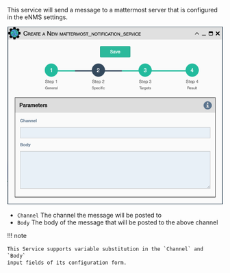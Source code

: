 This service will send a message to a mattermost server that is
configured in the eNMS settings.

![Mattermost Notification Service](../../_static/automation/builtin_service_types/mattermost_notification.png)

- `Channel` The channel the message will be posted to
- `Body` The body of the message that will be posted to the above
  channel

!!! note

    This Service supports variable substitution in the `Channel` and `Body`
    input fields of its configuration form.